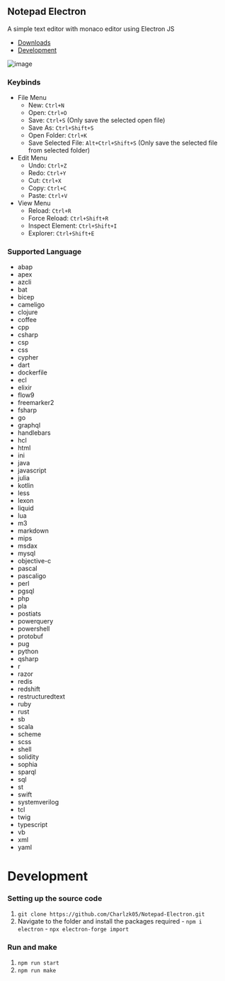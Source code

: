 ## Notepad Electron
A simple text editor with monaco editor using Electron JS
- [Downloads](https://github.com/Charlzk05/Notepad-Electron/releases)
- [Development](https://github.com/Charlzk05/Notepad-Electron#Development)

![image](https://user-images.githubusercontent.com/104715127/208283087-2b52d1d6-0d3e-4442-b5cc-b27bb681d797.png)

### Keybinds
- File Menu
  - New: ``Ctrl+N``
  - Open: ``Ctrl+O``
  - Save: ``Ctrl+S`` (Only save the selected open file)
  - Save As: ``Ctrl+Shift+S``
  - Open Folder: ``Ctrl+K``
  - Save Selected File: ``Alt+Ctrl+Shift+S`` (Only save the selected file from selected folder)
- Edit Menu
  - Undo: ``Ctrl+Z``
  - Redo: ``Ctrl+Y``
  - Cut: ``Ctrl+X``
  - Copy: ``Ctrl+C``
  - Paste: ``Ctrl+V``
- View Menu
  - Reload: ``Ctrl+R``
  - Force Reload: ``Ctrl+Shift+R``
  - Inspect Element: ``Ctrl+Shift+I``
  - Explorer: ``Ctrl+Shift+E``

### Supported Language
  - abap
  - apex
  - azcli
  - bat
  - bicep
  - cameligo
  - clojure
  - coffee
  - cpp
  - csharp
  - csp
  - css
  - cypher
  - dart
  - dockerfile
  - ecl
  - elixir
  - flow9
  - freemarker2
  - fsharp
  - go
  - graphql
  - handlebars
  - hcl
  - html
  - ini
  - java
  - javascript
  - julia
  - kotlin
  - less
  - lexon
  - liquid
  - lua
  - m3
  - markdown
  - mips
  - msdax
  - mysql
  - objective-c
  - pascal
  - pascaligo
  - perl
  - pgsql
  - php
  - pla
  - postiats
  - powerquery
  - powershell
  - protobuf
  - pug
  - python
  - qsharp
  - r
  - razor
  - redis
  - redshift
  - restructuredtext
  - ruby
  - rust
  - sb
  - scala
  - scheme
  - scss
  - shell
  - solidity
  - sophia
  - sparql
  - sql
  - st
  - swift
  - systemverilog
  - tcl
  - twig
  - typescript
  - vb
  - xml
  - yaml

# Development  
  ### Setting up the source code
  1. ``git clone https://github.com/Charlzk05/Notepad-Electron.git``
  2. Navigate to the folder and install the packages required
    - ``npm i electron``
    - ``npx electron-forge import``
    
  ### Run and make
  1. ``npm run start``
  2. ``npm run make``
